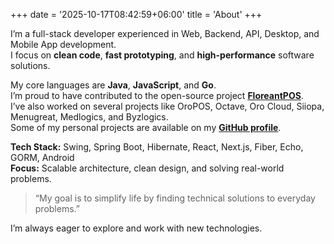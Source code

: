 +++
date = '2025-10-17T08:42:59+06:00'
title = 'About'
+++

I’m a full-stack developer experienced in Web, Backend, API, Desktop, and Mobile App development.  
I focus on **clean code**, **fast prototyping**, and **high-performance** software solutions.

My core languages are **Java**, **JavaScript**, and **Go**.  
I’m proud to have contributed to the open-source project **[FloreantPOS](https://sourceforge.net/projects/floreantpos/)**.  
I’ve also worked on several projects like OroPOS, Octave, Oro Cloud, Siiopa, Menugreat, Medlogics, and Byzlogics.  
Some of my personal projects are available on my **[GitHub profile](https://github.com/msrsiddik)**.

**Tech Stack:** Swing, Spring Boot, Hibernate, React, Next.js, Fiber, Echo, GORM, Android  
**Focus:** Scalable architecture, clean design, and solving real-world problems.

> “My goal is to simplify life by finding technical solutions to everyday problems.”

I’m always eager to explore and work with new technologies.